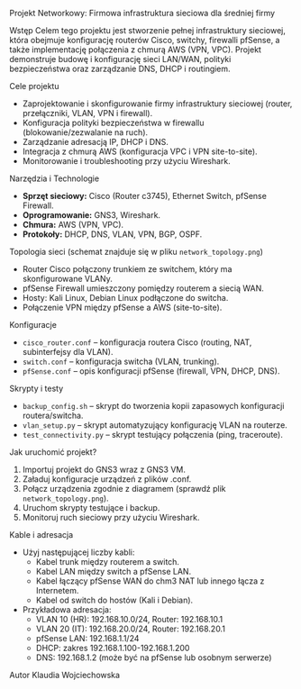 Projekt Networkowy: Firmowa infrastruktura sieciowa dla średniej firmy

Wstęp
Celem tego projektu jest stworzenie pełnej infrastruktury sieciowej, która obejmuje konfigurację routerów Cisco, switchy, firewalli pfSense, a także implementację połączenia z chmurą AWS (VPN, VPC). Projekt demonstruje budowę i konfigurację sieci LAN/WAN, polityki bezpieczeństwa oraz zarządzanie DNS, DHCP i routingiem.

Cele projektu
- Zaprojektowanie i skonfigurowanie firmy infrastruktury sieciowej (router, przełączniki, VLAN, VPN i firewall).
- Konfiguracja polityki bezpieczeństwa w firewallu (blokowanie/zezwalanie na ruch).
- Zarządzanie adresacją IP, DHCP i DNS.
- Integracja z chmurą AWS (konfiguracja VPC i VPN site-to-site).
- Monitorowanie i troubleshooting przy użyciu Wireshark.

Narzędzia i Technologie
- **Sprzęt sieciowy:** Cisco (Router c3745), Ethernet Switch, pfSense Firewall.
- **Oprogramowanie:** GNS3, Wireshark.
- **Chmura:** AWS (VPN, VPC).
- **Protokoły:** DHCP, DNS, VLAN, VPN, BGP, OSPF.

Topologia sieci (schemat znajduje się w pliku `network_topology.png`)
- Router Cisco połączony trunkiem ze switchem, który ma skonfigurowane VLANy.
- pfSense Firewall umieszczony pomiędzy routerem a siecią WAN.
- Hosty: Kali Linux, Debian Linux podłączone do switcha.
- Połączenie VPN między pfSense a AWS (site-to-site).

Konfiguracje
- `cisco_router.conf` – konfiguracja routera Cisco (routing, NAT, subinterfejsy dla VLAN).
- `switch.conf` – konfiguracja switcha (VLAN, trunking).
- `pfSense.conf` – opis konfiguracji pfSense (firewall, VPN, DHCP, DNS).

Skrypty i testy
- `backup_config.sh` – skrypt do tworzenia kopii zapasowych konfiguracji routera/switcha.
- `vlan_setup.py` – skrypt automatyzujący konfigurację VLAN na routerze.
- `test_connectivity.py` – skrypt testujący połączenia (ping, traceroute).

Jak uruchomić projekt?
1. Importuj projekt do GNS3 wraz z GNS3 VM.
2. Załaduj konfiguracje urządzeń z plików .conf.
3. Połącz urządzenia zgodnie z diagramem (sprawdź plik `network_topology.png`).
4. Uruchom skrypty testujące i backup.
5. Monitoruj ruch sieciowy przy użyciu Wireshark.

Kable i adresacja
- Użyj następującej liczby kabli:
  - Kabel trunk między routerem a switch.
  - Kabel LAN między switch a pfSense LAN.
  - Kabel łączący pfSense WAN do chm3 NAT lub innego łącza z Internetem.
  - Kabel od switch do hostów (Kali i Debian).
- Przykładowa adresacja:
  - VLAN 10 (HR): 192.168.10.0/24, Router: 192.168.10.1
  - VLAN 20 (IT): 192.168.20.0/24, Router: 192.168.20.1
  - pfSense LAN: 192.168.1.1/24
  - DHCP: zakres 192.168.1.100-192.168.1.200
  - DNS: 192.168.1.2 (może być na pfSense lub osobnym serwerze)

Autor
Klaudia Wojciechowska

